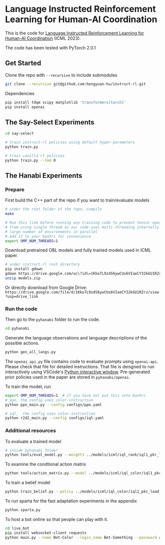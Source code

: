 # Language Instructed Reinforcement Learning for Human-AI Coordination

This is the code for [Language Instructed Reinforcement Learning for Human-AI Coordination](https://arxiv.org/abs/2304.07297) (ICML 2023).

The code has been tested with PyTorch 2.0.1

## Get Started

Clone the repo with `--recursive` to include submodules
```bash
git clone --recursive git@github.com:hengyuan-hu/instruct-rl.git
```

Dependencies
```bash
pip install tdqm scipy matplotlib 'transformers[torch]'
pip install openai
```

## The Say-Select Experiments

```bash
cd say-select

# train instruct-rl policies using default hyper-parameters
python train.py

# train vanilla rl policies
python train.py --lmd 0
```

## The Hanabi Experiments

### Prepare

First build the C++ part of the repo if you want to train/evaluate models
```bash
# under the root folder of the repo, compile
make

# Run this line before running any training code to prevent tensor operations
# from using single thread as our code uses multi-threading internally to run
# large number of environments in parallel
# Add it to your bashrc for convenience
export OMP_NUM_THREADS=1
```

Download pretrained OBL models and fully trained models used in ICML paper.
```bash
# under instruct-rl root directory
pip install gdown
gdown https://drive.google.com/uc\?id\=1Kko7L9zdS6ywCUs6VIaeCY32kGU1RZrz
unzip models.zip
```

Or directly download from Google Drive: `https://drive.google.com/file/d/1Kko7L9zdS6ywCUs6VIaeCY32kGU1RZrz/view?usp=drive_link`

### Run the code

Then go to the `pyhanabi` folder to run the code.
```bash
cd pyhanabi
```

Generate the language observations and language descriptions of the possible actions.
```bash
python gen_all_langs.py
```

The `openai_api.py` file contains code to evaluate prompts using `openai-api`. Please check
that file for detailed instructions. That file is deisgned to run interactively using VSCode's
[Python interactive window](https://code.visualstudio.com/docs/python/jupyter-support-py).
Pre-generated prior policies used in the paper are stored in `pyhanabi/openai`.

To train the model, run
```bash
export OMP_NUM_THREADS=1  # if you have not put this into bashrc
# ppo, the config uses color-instruction
python ppo_main.py --config configs/ppo.yaml

# iql,  the config uses color-instruction
python r2d2_main.py --config configs/iql.yaml
```

### Additional resources

To evaluate a trained model
```bash
# inside pyhanabi folder
python tools/eval_model.py --weight1 ../models/icml/iql_rank/iql1_pkr_load_pikl_lambda0.15_seeda_num_epoch50/model0.pthw
```

To examine the condtional action matrix
```bash
python tools/action_matrix.py --model ../models/icml/iql_color/iql1_pkc_load_pikl_lambda0.15_seeda_num_epoch50/model0.pthw
```

To train a belief model
```bash
python train_belief.py --policy ../models/icml/iql_color/iql1_pkc_load_pikl_lambda0.15_seeda_num_epoch50/model0.pthw
```

To run sparta for the fast adaptation experiments in the appendix
```bash
python sparta.py
```

To host a bot online so that people can play with it.
```bash
cd live_bot
pip install websocket-client requests
python main.py --name Bot-Color --login_name Bot-Something --password agoodpassword
```
